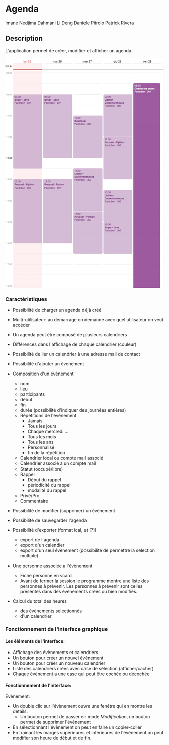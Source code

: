 # Agenda

Imane Nedjima Dahmani
Li Deng
Daniele Pitrolo
Patrick Rivera

## Description

L'application permet de créer, modifier et afficher un agenda.

![Maquette agenda](agenda.png)

### Caractéristiques

* Possibilité de charger un agenda déjà créé
* Multi-utilisateur: au démarrage on demande avec quel utilisateur on veut accéder
* Un agenda peut être composé de plusieurs calendriers
* Différences dans l'affichage de chaque calendrier (couleur)
* Possibilité de lier un calendrier à une adresse mail de contact
* Possibilité d'ajouter un évènement
* Composition d'un évènement
   * nom
   * lieu
   * participants
   * début
   * fin
   * durée (possibilité d'indiquer des journées entières)
   * Répétitions de l'évènement
      * Jamais
      * Tous les jours
      * Chaque mercredi ...
      * Tous les mois
      * Tous les ans
      * Personnalisé
      * fin de la répétition
   * Calendrier local ou compte mail associé
   * Calendrier associé à un compte mail
   * Statut (occupé/libre)
   * Rappel
      * Début du rappel
      * périodicité du rappel
      * modalité du rappel
   * Privé/Pro
   * Commentaire
* Possibilité de modifier (supprimer) un évènement
* Possibilité de sauvegarder l'agenda
* Possibilité d'exporter (format ical, et [?])
    * export de l'agenda
    * export d'un calendier
    * export d'un seul évènement (possibilité de permettre la sélection multiple)

* Une personne associée à l'évènement
  * Fiche personne en vcard
  * Avant de fermer la session le programme montre une liste des personnes à prévenir. Les personnes à prévenir sont celles présentes dans des évènements créés ou bien modifiés.
* Calcul du total des heures
    * des évènements selectionnés
    * d'un calendrier

### Fonctionnement de l'interface graphique

#### Les éléments de l'interface:

* Affichage des évènements et calendriers
* Un bouton pour créer un nouvel évènement
* Un bouton pour créer un nouveau calendrier
* Liste des calendriers créés avec case de sélection (afficher/cacher)
* Chaque évènement a une case qui peut être cochée ou décochée

#### Fonctionnement de l'interface:

Evènement:

* Un double clic sur l'évènement ouvre une fenêtre qui en montre les détails.
  * Un bouton permet de passer en mode *Modification*, un bouton permet de supprimer l'évènement
* En sélectionnant l'évènement on peut en faire un copier-coller
* En traînant les marges supérieures et inférieures de l'évènement on peut modifier son heure de début et de fin.

